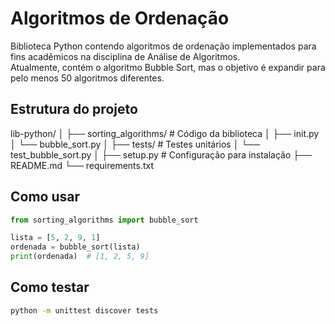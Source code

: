 # Algoritmos de Ordenação

Biblioteca Python contendo algoritmos de ordenação implementados para fins acadêmicos na disciplina de Análise de Algoritmos.  
Atualmente, contém o algoritmo Bubble Sort, mas o objetivo é expandir para pelo menos 50 algoritmos diferentes.

## Estrutura do projeto
lib-python/
│
├── sorting_algorithms/ # Código da biblioteca
│ ├── init.py
│ └── bubble_sort.py
│
├── tests/ # Testes unitários
│ └── test_bubble_sort.py
│
├── setup.py # Configuração para instalação
├── README.md
└── requirements.txt

## Como usar

```python
from sorting_algorithms import bubble_sort

lista = [5, 2, 9, 1]
ordenada = bubble_sort(lista)
print(ordenada)  # [1, 2, 5, 9]
```

## Como testar
```bash
python -m unittest discover tests
```